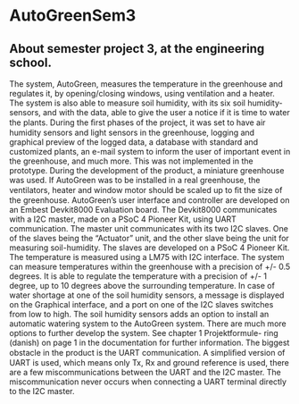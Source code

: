 # AutoGreenSem3

## About semester project 3, at the engineering school.

The system, AutoGreen, measures the temperature in the greenhouse and regulates it, by opening/closing windows, using ventilation and a heater. The system is also able to measure soil humidity, with its six soil humidity-sensors, and with the data, able to give the user a notice if it is time to water the plants. During the ﬁrst phases of the project, it was set to have air humidity sensors and light sensors in the greenhouse, logging and graphical preview of the logged data, a database with standard and customized plants, an e-mail system to inform the user of important event in the greenhouse, and much more. This was not implemented in the prototype. During the development of the product, a miniature greenhouse was used. If AutoGreen was to be installed in a real greenhouse, the ventilators, heater and window motor should be scaled up to ﬁt the size of the greenhouse. AutoGreen’s user interface and controller are developed on an Embest Devkit8000 Evaluation board. The Devkit8000 communicates with a I2C master, made on a PSoC 4 Pioneer Kit, using UART communication. The master unit communicates with its two I2C slaves. One of the slaves being the “Actuator” unit, and the other slave being the unit for measuring soil-humidity. The slaves are developed on a PSoC 4 Pioneer Kit. The temperature is measured using a LM75 with I2C interface. The system can measure temperatures within the greenhouse with a precision of +/- 0.5 degrees. It is able to regulate the temperature with a precision of +/- 1 degree, up to 10 degrees above the surrounding temperature. In case of water shortage at one of the soil humidity sensors, a message is displayed on the Graphical interface, and a port on one of the I2C slaves switches from low to high. The soil humidity sensors adds an option to install an automatic watering system to the AutoGreen system. There are much more options to further develop the system. See chapter 1 Projektformule- ring (danish) on page 1 in the documentation for further information. The biggest obstacle in the product is the UART communication. A simpliﬁed version of UART is used, which means only Tx, Rx and ground reference is used, there are a few miscommunications between the UART and the I2C master. The miscommunication never occurs when connecting a UART terminal directly to the I2C master.
